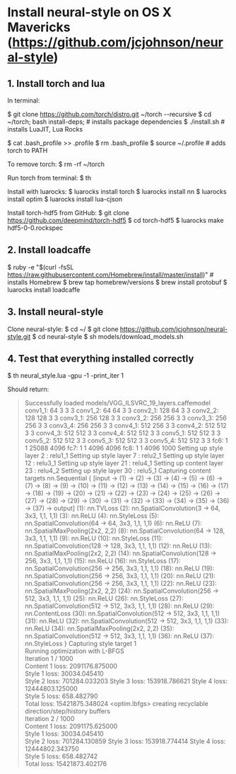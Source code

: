 # Install neural-style on OS X Mavericks (https://github.com/jcjohnson/neural-style)

## 1. Install torch and lua

In terminal:

$ git clone https://github.com/torch/distro.git ~/torch --recursive
$ cd ~/torch; bash install-deps; # installs package dependencies
$ ./install.sh # installs LuaJIT, Lua Rocks

$ cat .bash_profile >> .profile 
$ rm .bash_profile
$ source ~/.profile # adds torch to PATH

To remove torch: 
$ rm -rf ~/torch

Run torch from terminal:
$ th

Install with luarocks:
$ luarocks install torch
$ luarocks install nn
$ luarocks install optim
$ luarocks install lua-cjson

Install torch-hdf5 from GitHub:
$ git clone https://github.com/deepmind/torch-hdf5
$ cd torch-hdf5
$ luarocks make hdf5-0-0.rockspec

## 2. Install loadcaffe

$ ruby -e "$(curl -fsSL https://raw.githubusercontent.com/Homebrew/install/master/install)" # installs Homebrew
$ brew tap homebrew/versions
$ brew install protobuf
$ luarocks install loadcaffe

## 3. Install neural-style

Clone neural-style:
$ cd ~/
$ git clone https://github.com/jcjohnson/neural-style.git
$ cd neural-style
$ sh models/download_models.sh

## 4. Test that everything installed correctly

$ th neural_style.lua -gpu -1 -print_iter 1

Should return:
> Successfully loaded models/VGG_ILSVRC_19_layers.caffemodel
> conv1_1: 64 3 3 3
> conv1_2: 64 64 3 3
> conv2_1: 128 64 3 3
> conv2_2: 128 128 3 3
> conv3_1: 256 128 3 3
> conv3_2: 256 256 3 3
> conv3_3: 256 256 3 3
> conv3_4: 256 256 3 3
> conv4_1: 512 256 3 3
> conv4_2: 512 512 3 3
> conv4_3: 512 512 3 3
> conv4_4: 512 512 3 3
> conv5_1: 512 512 3 3
> conv5_2: 512 512 3 3
> conv5_3: 512 512 3 3
> conv5_4: 512 512 3 3
> fc6: 1 1 25088 4096
> fc7: 1 1 4096 4096
> fc8: 1 1 4096 1000
> Setting up style layer  	2	:	relu1_1	
> Setting up style layer  	7	:	relu2_1	
> Setting up style layer  	12	:	relu3_1	
> Setting up style layer  	21	:	relu4_1	
> Setting up content layer	23	:	relu4_2	
> Setting up style layer  	30	:	relu5_1	
> Capturing content targets	
> nn.Sequential {
>   [input -> (1) -> (2) -> (3) -> (4) -> (5) -> (6) -> (7) -> (8) -> (9) -> (10) -> (11) -> (12) -> (13) -> (14) -> (15) -> (16) -> (17) -> (18) -> (19) -> (20) -> (21) -> (22) -> (23) -> (24) -> (25) -> (26) -> (27) -> (28) -> (29) -> (30) -> (31) -> (32) -> (33) -> (34) -> (35) -> (36) -> (37) -> output]
>   (1): nn.TVLoss
>   (2): nn.SpatialConvolution(3 -> 64, 3x3, 1,1, 1,1)
>   (3): nn.ReLU
>   (4): nn.StyleLoss
>   (5): nn.SpatialConvolution(64 -> 64, 3x3, 1,1, 1,1)
>   (6): nn.ReLU
>   (7): nn.SpatialMaxPooling(2x2, 2,2)
>   (8): nn.SpatialConvolution(64 -> 128, 3x3, 1,1, 1,1)
>   (9): nn.ReLU
>   (10): nn.StyleLoss
>   (11): nn.SpatialConvolution(128 -> 128, 3x3, 1,1, 1,1)
>   (12): nn.ReLU
>   (13): nn.SpatialMaxPooling(2x2, 2,2)
>   (14): nn.SpatialConvolution(128 -> 256, 3x3, 1,1, 1,1)
>   (15): nn.ReLU
>   (16): nn.StyleLoss
>   (17): nn.SpatialConvolution(256 -> 256, 3x3, 1,1, 1,1)
>   (18): nn.ReLU
>   (19): nn.SpatialConvolution(256 -> 256, 3x3, 1,1, 1,1)
>   (20): nn.ReLU
>   (21): nn.SpatialConvolution(256 -> 256, 3x3, 1,1, 1,1)
>   (22): nn.ReLU
>   (23): nn.SpatialMaxPooling(2x2, 2,2)
>   (24): nn.SpatialConvolution(256 -> 512, 3x3, 1,1, 1,1)
>   (25): nn.ReLU
>   (26): nn.StyleLoss
>   (27): nn.SpatialConvolution(512 -> 512, 3x3, 1,1, 1,1)
>   (28): nn.ReLU
>   (29): nn.ContentLoss
>   (30): nn.SpatialConvolution(512 -> 512, 3x3, 1,1, 1,1)
>   (31): nn.ReLU
>   (32): nn.SpatialConvolution(512 -> 512, 3x3, 1,1, 1,1)
>   (33): nn.ReLU
>   (34): nn.SpatialMaxPooling(2x2, 2,2)
>   (35): nn.SpatialConvolution(512 -> 512, 3x3, 1,1, 1,1)
>   (36): nn.ReLU
>   (37): nn.StyleLoss
> }
> Capturing style target 1	
> Running optimization with L-BFGS	
> Iteration 1 / 1000	
>   Content 1 loss: 2091176.875000	
>   Style 1 loss: 30034.045410	
>   Style 2 loss: 701284.033203	
>   Style 3 loss: 153918.786621	
>   Style 4 loss: 12444803.125000	
>   Style 5 loss: 658.482790	
>   Total loss: 15421875.348024	
> <optim.lbfgs> 	creating recyclable direction/step/history buffers	
> Iteration 2 / 1000	
>   Content 1 loss: 2091175.625000	
>   Style 1 loss: 30034.045410	
>   Style 2 loss: 701284.130859	
>   Style 3 loss: 153918.774414	
>   Style 4 loss: 12444802.343750	
>   Style 5 loss: 658.482742	
>   Total loss: 15421873.402176
